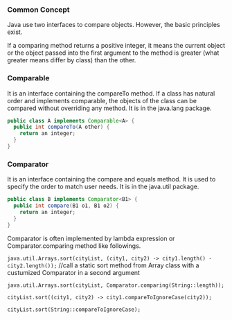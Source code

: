 
### Common Concept
Java use two interfaces to compare objects. However, the basic principles exist.

If a comparing method returns a positive integer, it means the current object or the object passed into the first argument to the method is greater (what greater means differ by class) than the other.

### Comparable
It is an interface containing the compareTo method. If a class has natural order and implements comparable, the objects of the class can be compared without overriding any method.
It is in the java.lang package.

```java
public class A implements Comparable<A> {
  public int compareTo(A other) {
    return an integer;
  }
}
```

### Comparator
It is an interface containing the compare and equals method. It is used to specify the order to match user needs.
It is in the java.util package.

```java
public class B implements Comparator<B1> {
  public int compare(B1 o1, B1 o2) {
    return an integer;
  }
}
```

Comparator is often implemented by lambda expression or Comparator.comparing method like followings.

`java.util.Arrays.sort(cityList, (city1, city2) -> city1.length() - city2.length());` //call a static sort method from Array class with a custumized Comparator in a second argument

`java.util.Arrays.sort(cityList, Comparator.comparing(String::length));`

`cityList.sort((city1, city2) -> city1.compareToIgnoreCase(city2));`

`cityList.sort(String::compareToIgnoreCase);`


